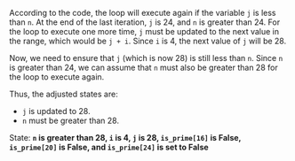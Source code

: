 According to the code, the loop will execute again if the variable `j` is less than `n`. At the end of the last iteration, `j` is 24, and `n` is greater than 24. For the loop to execute one more time, `j` must be updated to the next value in the range, which would be `j + i`. Since `i` is 4, the next value of `j` will be 28. 

Now, we need to ensure that `j` (which is now 28) is still less than `n`. Since `n` is greater than 24, we can assume that `n` must also be greater than 28 for the loop to execute again.

Thus, the adjusted states are:
- `j` is updated to 28.
- `n` must be greater than 28.

State: **`n` is greater than 28, `i` is 4, `j` is 28, `is_prime[16]` is False, `is_prime[20]` is False, and `is_prime[24]` is set to False**